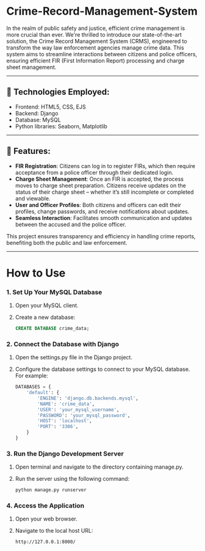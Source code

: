 # Crime-Record-Management-System

In the realm of public safety and justice, efficient crime management is more crucial than ever. We're thrilled to introduce our state-of-the-art solution, the Crime Record Management System (CRMS), engineered to transform the way law enforcement agencies manage crime data. This system aims to streamline interactions between citizens and police officers, ensuring efficient FIR (First Information Report) processing and charge sheet management.

---

## 🌟 Technologies Employed:

- Frontend: HTML5, CSS, EJS
- Backend: Django
- Database: MySQL
- Python libraries: Seaborn, Matplotlib

---

## 🔹 Features:

- **FIR Registration**: Citizens can log in to register FIRs, which then require acceptance from a police officer through their dedicated login.
- **Charge Sheet Management**: Once an FIR is accepted, the process moves to charge sheet preparation. Citizens receive updates on the status of their charge sheet – whether it’s still incomplete or completed and viewable.
- **User and Officer Profiles**: Both citizens and officers can edit their profiles, change passwords, and receive notifications about updates.
- **Seamless Interaction**: Facilitates smooth communication and updates between the accused and the police officer.

This project ensures transparency and efficiency in handling crime reports, benefiting both the public and law enforcement.

---

# How to Use

### 1. Set Up Your MySQL Database

1. Open your MySQL client.
2. Create a new database:

    ```sql
    CREATE DATABASE crime_data;
    ```

### 2. Connect the Database with Django

1. Open the settings.py file in the Django project.
2. Configure the database settings to connect to your MySQL database. For example:

    ```python
    DATABASES = {
        'default': {
            'ENGINE': 'django.db.backends.mysql',
            'NAME': 'crime_data',
            'USER': 'your_mysql_username',
            'PASSWORD': 'your_mysql_password',
            'HOST': 'localhost',
            'PORT': '3306',
        }
    }
    ```

### 3. Run the Django Development Server

1. Open terminal and navigate to the directory containing manage.py.
2. Run the server using the following command:

    ```bash
    python manage.py runserver
    ```

### 4. Access the Application

1. Open your web browser.
2. Navigate to the local host URL:

    ```
    http://127.0.0.1:8000/
    ```
